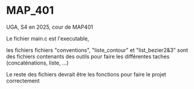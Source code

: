 # MAP_401
UGA, S4 en 2025, cour de MAP401

Le fichier main.c est l'executable,

les fichiers fichiers "conventions", "liste_contour" et "list_bezier2&3" sont des fichiers contenants des outils pour faire les différentes taches (concaténations, liste, ...)

Le reste des fichiers devrait être les fonctions pour faire le projet correctement